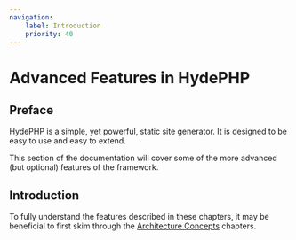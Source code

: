 ```yaml
---
navigation:
    label: Introduction
    priority: 40
---
```


# Advanced Features in HydePHP

## Preface

HydePHP is a simple, yet powerful, static site generator. It is designed to be easy to use and easy to extend.

This section of the documentation will cover some of the more advanced (but optional) features of the framework.

## Introduction

To fully understand the features described in these chapters, it may be beneficial to first skim through the [Architecture Concepts](architecture-concepts/introduction) chapters.
